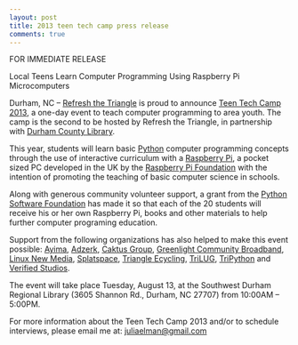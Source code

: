 ```yaml
---
layout: post
title: 2013 teen tech camp press release
comments: true
---
```


FOR IMMEDIATE RELEASE

Local Teens Learn Computer Programming Using Raspberry Pi Microcomputers

Durham, NC – [Refresh the Triangle](http://www.meetup.com/refreshthetriangle/) is proud to announce [Teen Tech Camp 2013](http://durhamcountylibrary.org/2013/06/teen-tech-camp-2013/), a one-day event to teach computer programming to area youth. The camp is the second to be hosted by Refresh the Triangle, in partnership with [Durham County Library](http://durhamcountylibrary.org/).

This year, students will learn basic [Python](http://python.org/) computer programming concepts through the use of interactive curriculum with a [Raspberry Pi](http://www.raspberrypi.org/), a pocket sized PC developed in the UK by the [Raspberry Pi Foundation](http://en.wikipedia.org/wiki/Raspberry_Pi_Foundation) with the intention of promoting the teaching of basic computer science in schools.

Along with generous community volunteer support, a grant from the [Python Software Foundation](http://www.python.org/psf/) has made it so that each of the 20 students will receive his or her own Raspberry Pi, books and other materials to help further computer programing education.

Support from the following organizations has also helped to make this event possible: [Ayima](http://www.ayima.com/), [Adzerk](http://www.adzerk.com/), [Caktus Group](http://caktusgroup.com/), [Greenlight Community Broadband](http://www.greenlightnc.com/), [Linux New Media](http://www.linuxnewmedia.com/), [Splatspace](http://splatspace.org/), [Triangle Ecycling](http://www.triangleecycling.com/), [TriLUG](http://www.trilug.org/), [TriPython](http://trizpug.org/) and [Verified Studios](http://verifiedstudios.com/).

The event will take place Tuesday, August 13, at the Southwest Durham Regional Library (3605 Shannon Rd., Durham, NC 27707) from 10:00AM – 5:00PM.

For more information about the Teen Tech Camp 2013 and/or to schedule interviews, please email me at: [juliaelman@gmail.com](mailto:juliaelman@gmail.com)

